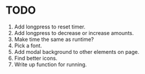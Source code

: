 # TODO

1. Add longpress to reset timer.
1. Add longpress to decrease or increase amounts.
1. Make time the same as runtime?
1. Pick a font.
1. Add modal background to other elements on page.
1. Find better icons.
1. Write up function for running.
